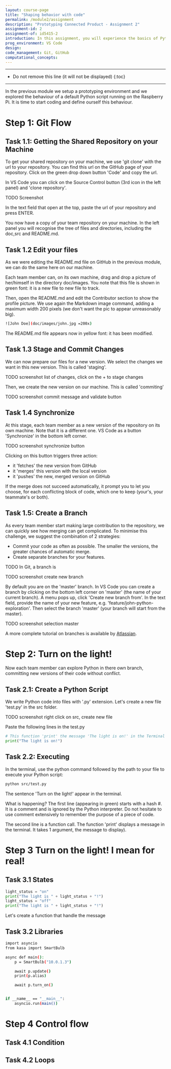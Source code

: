 ```yaml
---
layout: course-page
title: "Shaping behavior with code"
permalink: /module2/assignment
description: "Prototyping Connected Product - Assignment 2"
assignment-id: 2
assignment-of: id5415-2
introduction: In this assignment, you will experience the basics of Python programming. You will write a program that control the connected light bulb. You will rely on code written by others developers and share it with the rest of your team.
prog_environment: VS Code
design: 
code_management: Git, GitHub
computational_concepts: 
---
```


---

* Do not remove this line (it will not be displayed)
{:toc}

---

In the previous module we setup a prototyping environment and we explored the behaviour of a default Python script running on the Raspberry Pi. It is time to start coding and define ourself this behaviour.

# Step 1: Git Flow

## Task 1.1: Getting the Shared Repository on your Machine

To get your shared repository on your machine, we use 'git clone' with the url to your repository. You can find this url on the GitHub page of your repository. Click on the green drop down button 'Code' and copy the url.

In VS Code you can click on the Source Control button (3rd icon in the left panel) and 'clone repository'.

TODO Screenshot

In the text field that open at the top, paste the url of your repository and press ENTER.

You now have a copy of your team repository on your machine. In the left panel you will recognise the tree of files and directories, including the doc,src and README.md.

## Task 1.2 Edit your files

As we were editing the README.md file on GitHub in the previous module, we can do the same here on our machine.

Each team member can, on its own machine, drag and drop a picture of her/himself in the directory doc/images. You note that this file is shown in green font: it is a new file to new file to track.

Then, open the README.md and edit the Contributor section to show the profile picture. We use again the Markdown image command, adding a maximum width 200 pixels (we don't want the pic to appear unreasonably big).

```bash
![John Doe](doc/images/john.jpg =200x)
```

The README.md file appears now in yellow font: it has been modified.

## Task 1.3 Stage and Commit Changes

We can now prepare our files for a new version. We select the changes we want in this new version. This is called 'staging'.

TODO screenshot list of changes, click on the + to stage changes

Then, we create the new version on our machine. This is called 'commiting'

TODO screenshot commit message and validate button

## Task 1.4 Synchronize

At this stage, each team member as a new version of the repository on its own machine. Note that it is a different one. VS Code as a button 'Synchronize' in the bottom left corner.

TODO screenshot synchronize button

Clicking on this button triggers three action:
* it 'fetches' the new version from GitHub
* it 'merges' this version with the local version
* it 'pushes' the new, merged version on GitHub 

If the merge does not succeed automatically, it prompt you to let you choose, for each conflicting block of code, which one to keep (your's, your teammate's or both).

## Task 1.5: Create a Branch

As every team member start making large contribution to the repository, we can quickly see how merging can get complicated. To minimise this challenge, we suggest the combination of 2 strategies:

* Commit your code as often as possible. The smaller the versions, the greater chances of automatic merge.
* Create separate branches for your features.

TODO In Git, a branch is 

TODO screenshot create new branch

By default you are on the 'master' branch. In VS Code you can create a branch by clicking on the bottom left corner on 'master' (the name of your current branch). A menu pops up, click 'Create new branch from'. In the text field, provide the name of your new feature, e.g. 'feature/john-python-exploration'. Then select the branch 'master' (your branch will start from the master).

TODO screenshot selection master

A more complete tutorial on branches is available by [Atlassian](https://www.atlassian.com/git/tutorials/using-branches).

# Step 2: Turn on the light!

Now each team member can explore Python in there own branch, committing new versions of their code without conflict.

## Task 2.1: Create a Python Script

We write Python code into files with '.py' extension. Let's create a new file 'test.py' in the src folder.

TODO screenshot right click on src, create new file

Paste the following lines in the test.py

```python
# This function 'print' the message 'The light is on!' in the Terminal
print("The light is on!")
```

## Task 2.2: Executing

In the terminal, use the python command followed by the path to your file to execute your Python script:

```bash
python src/test.py
```

The sentence 'Turn on the light!' appear in the terminal.

What is happening? The first line (appearing in green) starts with a hash #. It is a comment and is ignored by the Python interpreter. Do not hesitate to use comment extensively to remember the purpose of a piece of code.

The second line is a function call. The function 'print' displays a message in the terminal. It takes 1 argument, the message to display).

# Step 3 Turn on the light! I mean for real!

## Task 3.1 States

```python
light_status = "on"
print("The light is " + light_status + "!")
light_status = "off"
print("The light is " + light_status + "!")
```

Let's create a function that handle the message

## Task 3.2 Libraries

```bash
import asyncio
from kasa import SmartBulb

async def main():
    p = SmartBulb("10.0.1.3")

    await p.update()
    print(p.alias)

    await p.turn_on()


if __name__ == "__main__":
    asyncio.run(main())
```

# Step 4 Control flow

## Task 4.1 Condition


## Task 4.2 Loops

